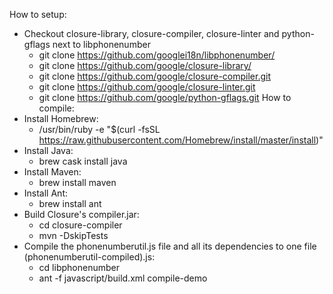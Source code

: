 How to setup:
  - Checkout closure-library, closure-compiler, closure-linter and python-gflags next to libphonenumber 
    - git clone https://github.com/googlei18n/libphonenumber/   
    - git clone https://github.com/google/closure-library/
    - git clone https://github.com/google/closure-compiler.git
    - git clone https://github.com/google/closure-linter.git
    - git clone https://github.com/google/python-gflags.git
 How to compile:
  - Install Homebrew: 
    - /usr/bin/ruby -e "$(curl -fsSL https://raw.githubusercontent.com/Homebrew/install/master/install)"  
  - Install Java: 
    - brew cask install java
  - Install Maven: 
    - brew install maven
  - Install Ant: 
    - brew install ant
  - Build Closure's compiler.jar: 
    - cd closure-compiler
    - mvn -DskipTests
  - Compile the phonenumberutil.js file and all its dependencies to one file (phonenumberutil-compiled).js:
    - cd libphonenumber
    - ant -f javascript/build.xml compile-demo
    
